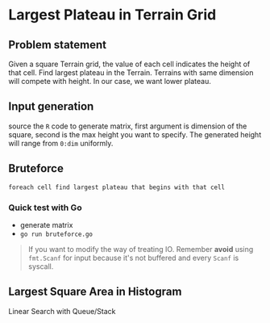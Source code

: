 # Largest Plateau in Terrain Grid

## Problem statement
Given a square Terrain grid, the value of each cell indicates the height of that cell. Find largest plateau in the Terrain. Terrains with same dimension will compete with height. In our case, we want lower plateau.

## Input generation
source the `R` code to generate matrix, first argument is dimension of the square, second is the max height you want to specify. The generated height will range from `0:dim` uniformly.


## Bruteforce

`foreach cell find largest plateau that begins with that cell`

### Quick test with Go
 * generate matrix
 * `go run bruteforce.go`

> If you want to modify the way of treating IO. Remember **avoid** using `fmt.Scanf` for input because it's not buffered and every `Scanf` is syscall.

## Largest Square Area in Histogram

Linear Search with Queue/Stack
